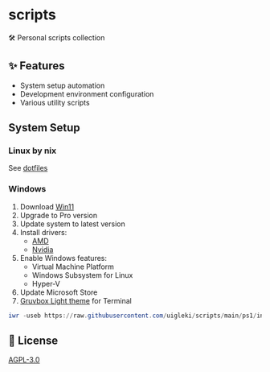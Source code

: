 # scripts

🛠️ Personal scripts collection

## ✨ Features

- System setup automation
- Development environment configuration
- Various utility scripts

## System Setup

### Linux by nix

See [dotfiles](https://github.com/uigleki/dotfiles)

### Windows

1. Download [Win11](https://www.microsoft.com/software-download/windows11)
2. Upgrade to Pro version
3. Update system to latest version
4. Install drivers:
   - [AMD](https://www.amd.com/en/support)
   - [Nvidia](https://www.nvidia.com/en-us/software/nvidia-app/)
5. Enable Windows features:
   - Virtual Machine Platform
   - Windows Subsystem for Linux
   - Hyper-V
6. Update Microsoft Store
7. [Gruvbox Light theme](https://windowsterminalthemes.dev/?theme=Gruvbox+Light) for Terminal

```powershell
iwr -useb https://raw.githubusercontent.com/uigleki/scripts/main/ps1/install_apps.ps1 | iex
```

## 📄 License

[AGPL-3.0](LICENSE)
